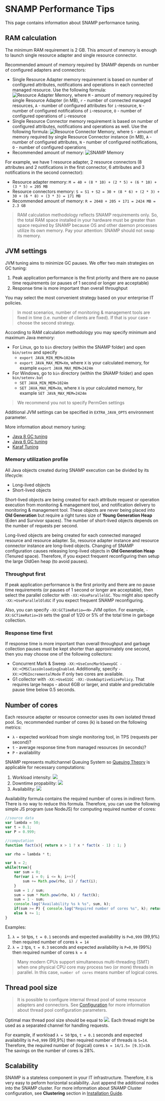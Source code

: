 SNAMP Performance Tips
====
This page contains information about SNAMP performance tuning.

## RAM calculation
The minimum RAM requirement is 2 GB. This amount of memory is enough to launch single resource adapter and single resource connector.

Recommended amount of memory required by SNAMP depends on number of configured adapters and connectors:
* Single Resource Adapter memory requirement is based on number of configured attributes, notifications and operations in each connected managed resource. Use the following formula: ![Resource Adapter Memory](http://latex.codecogs.com/gif.latex?M=40&plus;\sum_{i=1}^{r}A\times&space;10&plus;N\times&space;5&plus;O), where `M` - amount of memory required by single Resource Adapter (in MB), `r` - number of connected managed resources, `A` - number of configured attributes for `i`-resource, `N` - number of configured notifications of `i`-resource, `O` - number of configured operations of `i`-resource
* Single Resource Connector memory requirement is based on number of configured attributes, notifications and operations as well. Use the following formula: ![Resource Connector Memory](http://latex.codecogs.com/gif.latex?S=30&plus;A\times&space;6&plus;N\times&space;3&plus;O), where `S` - amount of memory required by single Resource Connector instance (in MB), `A` - number of configured attributes, `N` - number of configured notifications, `O` - number of configured operations
* Recommended amount of memory: ![SNAMP Memory](http://latex.codecogs.com/gif.latex?R=2048&space;&plus;&space;\sum_{i=1}^{r}S_{i}&plus;\sum_{i=1}^{r}M_{i})

For example, we have 1 resource adapter, 2 resource connectors (8 attributes and 2 notifications in the first connector, 6 attributes and 3 notifications in the second connector):
* Resource adapter memory: `M = 40 + (8 * 10) + (2 * 5) + (6 * 10) + (3 * 5) = 205 MB`
* Resource connectors memory: `S = S1 + S2 = 30 + (8 * 6) + (2 * 3) + 30 + (6 * 8) + (3 * 3) = 171 MB`
* Recommended amount of memory: `R = 2048 + 205 + 171 = 2424 MB = 2.3 GB`

> RAM calculation methodology reflects SNAMP requirements only. So, the total RAM space installed in your hardware must be greater than space required by SNAMP because OS and other daemon processes utilize its own memory. Pay your attention: SNAMP should not swap its memory.

## JVM settings
JVM tuning aims to minimize GC pauses. We offer two main strategies on GC tuning:
1. Peak application performance is the first priority and there are no pause time requirements (or pauses of 1 second or longer are acceptable)
1. Response time is more important than overall throughput

You may select the most convenient strategy based on your enterprise IT policies.
> In most scenarios, number of monitoring & management tools are fixed in time (i.e. number of clients are fixed). If that is your case - choose the second strategy.

According to RAM calculation methodology you may specify minimum and maximum Java memory:
* For Linux, go to `bin` directory (within the SNAMP folder) and open `bin/setnv` and specify
	* `export JAVA_MIN_MEM=1024m`
	* `export JAVA_MAX_MEM=Xm`, where `X` is your calculated memory, for example `export JAVA_MAX_MEM=2424m`
* For Windows, go to `bin` directory (within the SNAMP folder) and open `bin/setenv.bat`
	* `SET JAVA_MIN_MEM=1024m`
	* `SET JAVA_MAX_MEM=Xm`,  where `X` is your calculated memory, for example `SET JAVA_MAX_MEM=2424m`

> We recommend you not to specify PermGen settings

Additional JVM settings can be specified in `EXTRA_JAVA_OPTS` environment parameter.

More information about memory tuning:
* [Java 8 GC tuning](http://docs.oracle.com/javase/8/docs/technotes/guides/vm/gctuning/index.html)
* [Java 6 GC tuning](http://www.oracle.com/technetwork/java/javase/gc-tuning-6-140523.html)
* [Karaf Tuning](http://karaf.apache.org/manual/latest/users-guide/tuning.html)


### Memory utilization profile
All Java objects created during SNAMP execution can be divided by its lifecycle:
* Long-lived objects
* Short-lived objects

Short-lived objects are being created for each attribute request or operation execution from monitoring & management tool, and notification delivery to monitoring & management tool. These objects are never being placed into **Old Generation** but require a right tunes size of **Young Generation Heap** (Eden and Survivor spaces). The number of short-lived objects depends on the number of requests per second.

Long-lived objects are being created for each connected managed resource and resource adapter. So, resource adapter instance and resource connector instance are long-lived objects. Changing of SNAMP configuration causes releasing long-lived objects in **Old Generation Heap** (Tenured space). Therefore, if you expect frequent reconfiguring then setup the large OldGen heap (to avoid pauses).

### Throughput first
If peak application performance is the first priority and there are no pause time requirements (or pauses of 1 second or longer are acceptable), then select the parallel collector with `-XX:+UseParallelGC`. You might also specify `-XX:+UseParallelOldGC` if you expect frequent SNAMP reconfiguring.

Also, you can specify `-XX:GCTimeRatio=<N>` JVM option. For example, `-XX:GCTimeRatio=19` sets the goal of 1/20 or 5% of the total time in garbage collection.


### Response time first
If response time is more important than overall throughput and garbage collection pauses must be kept shorter than approximately one second, then you may choose one of the following collectors:
* Concurrent Mark & Sweep `-XX:+UseConcMarkSweepGC -XX:+CMSClassUnloadingEnabled`. Additionally, specify `-XX:+CMSIncrementalMode` if only two cores are available.
* G1 collector with `-XX:+UseG1GC -XX:-UseAdaptiveSizePolicy`. That requires large heaps - about 6GB or larger, and stable and predictable pause time below 0.5 seconds.


## Number of cores
Each resource adapter or resource connector uses its own isolated thread pool.
So, recommended number of cores (k) is based on the following metrics:
* `λ` - expected workload from single monitoring tool, in TPS (requests per second)?
* `t` - average response time from managed resources (in seconds)?
* `P` - availability

SNAMP represents multichannel Queuing System so [Queuing Theory](https://en.wikipedia.org/wiki/Queueing_theory) is applicable for necessary computations:
1. Workload intensity: ![](http://latex.codecogs.com/gif.latex?\rho=\lambda\times&space;t)
1. Downtime propability: ![](http://latex.codecogs.com/gif.latex?p_{0}=\frac{1}{\sum_{i=0}^{k}\frac{\rho^{i}}{i!}})
1. Availability: ![](http://latex.codecogs.com/gif.latex?P=1-\frac{\rho^{k}}{k!}\rho_{0})

Availability formula contains the required number of cores in indirect form. There is no way to reduce this formula. Therefore, you can use the following simple JS program (use NodeJS) for computing required number of cores:
```js
//source data
var lambda = 50;
var t = 0.1;
var P = 0.999;

//computation
function fact(x){ return x > 1 ? x * fact(x - 1) : 1; }

var rho = lambda * t;

var k = 2;
while(true){
	var sum = 0;
	for(var i = 0; i <= k; i++){
		sum += Math.pow(rho, i) / fact(i);
	}
	sum = 1 / sum;
	sum = sum * Math.pow(rho, k) / fact(k);
	sum = 1 - sum;
	console.log("Availability %s k %s", sum, k);
	if(sum >= P) { console.log("Required number of cores %s", k); return;}
	else k += 1;
}
```

Examples:

1. `λ = 50` tps, `t = 0.1` seconds and expected availability is `P=0,999` (99,9%) then required number of cores `k = 14`
1. `λ = 2` tps, `t = 0.3` seconds and expected availability is `P=0,99` (99%) then required number of cores `k = 4`

> Many modern CPUs support simultaneous multi-threading (SMT) when one physical CPU core may process two (or more) threads in parallel. In this case, `number of cores` means number of logical cores.

## Thread pool size
> It is possible to configure internal thread pool of some resource adapters and connectors. See [Configuration](configuration.md) for more information about thread pool configuration parameters.

Optimal max thread pool size should be equal to ![](http://latex.codecogs.com/gif.latex?S=1.5\times&space;k). Each thread might be used as a separated channel for handling requests.

For example, if workload `λ = 50` tps, `t = 0.1` seconds and expected availability is `P=0,999` (99,9%) then required number of threads  is `S=14`. Therefore, the required number of (logical) cores `k = 14/1.5= [9.3]=10`. The savings on the number of cores is 28%.

## Scalability
SNAMP is a stateless component in your IT infrastructure. Therefore, it is very easy to peform horizontal scalability. Just append the additional nodes into the SNAMP cluster. For more information about SNAMP Cluster configuration, see **Clustering** section in [Installation Guide](installation.md).
